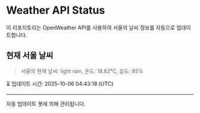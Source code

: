 
# Weather API Status

이 리포지토리는 OpenWeather API를 사용하여 서울의 날씨 정보를 자동으로 업데이트합니다.

## 현재 서울 날씨
> 서울의 현재 날씨: light rain, 온도: 18.82°C, 습도: 85%

⏳ 업데이트 시간: 2025-10-06 04:43:18 (UTC)

---
자동 업데이트 봇에 의해 관리됩니다.
